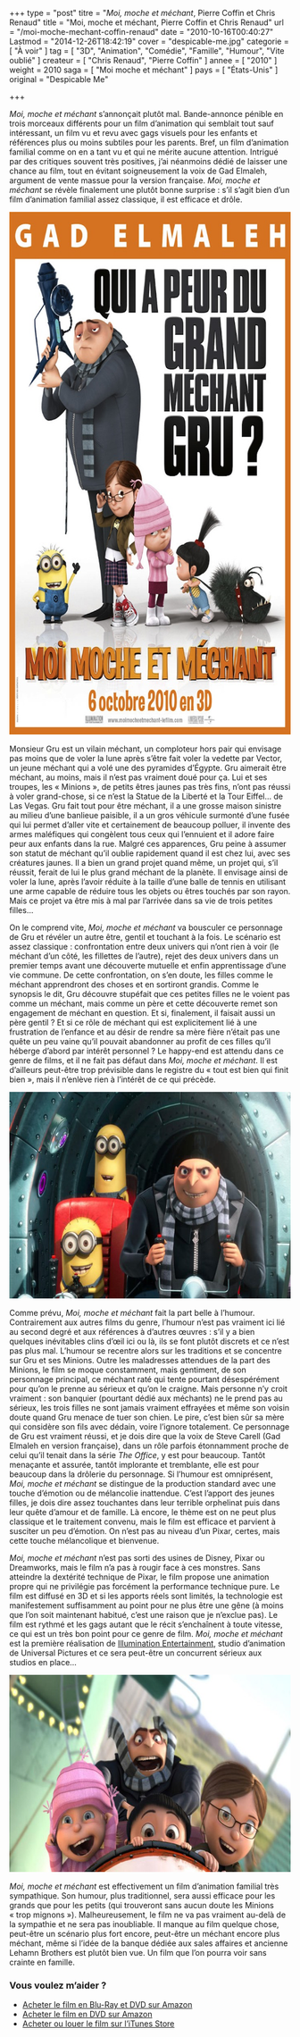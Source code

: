+++
type = "post"
titre = "<em>Moi, moche et méchant</em>, Pierre Coffin et Chris Renaud"
title = "Moi, moche et méchant, Pierre Coffin et Chris Renaud"
url = "/moi-moche-mechant-coffin-renaud"
date = "2010-10-16T00:40:27"
Lastmod = "2014-12-26T18:42:19"
cover = "despicable-me.jpg"
categorie = [ "À voir" ]
tag = [ "3D", "Animation", "Comédie", "Famille", "Humour", "Vite oublié" ]
createur = [ "Chris Renaud", "Pierre Coffin" ]
annee = [ "2010" ]
weight = 2010
saga = [ "Moi moche et méchant" ]
pays = [ "États-Unis" ]
original = "Despicable Me"

+++

<p><em>Moi, moche et méchant</em> s&rsquo;annonçait plutôt mal. Bande-annonce pénible en trois morceaux différents pour un film d&rsquo;animation qui semblait tout sauf intéressant, un film vu et revu avec gags visuels pour les enfants et références plus ou moins subtiles pour les parents. Bref, un film d&rsquo;animation familial comme on en a tant vu et qui ne mérite aucune attention. Intrigué par des critiques souvent très positives, j&rsquo;ai néanmoins dédié de laisser une chance au film, tout en évitant soigneusement la voix de Gad Elmaleh, argument de vente massue pour la version française. <em>Moi, moche et méchant</em> se révèle finalement une plutôt bonne surprise : s&rsquo;il s&rsquo;agit bien d&rsquo;un film d&rsquo;animation familial assez classique, il est efficace et drôle.</p>
<a href="http://www.allocine.fr/film/fichefilm_gen_cfilm=140623.html"><img class="aligncenter" src="moi-moche-mechant.jpg" border="0" alt="moi-moche-mechant.jpg" width="690" height="936" /></a>
<p>Monsieur Gru est un vilain méchant, un comploteur hors pair qui envisage pas moins que de voler la lune après s&rsquo;être fait voler la vedette par Vector, un jeune méchant qui a volé une des pyramides d&rsquo;Égypte. Gru aimerait être méchant, au moins, mais il n&rsquo;est pas vraiment doué pour ça. Lui et ses troupes, les « Minions », de petits êtres jaunes pas très fins, n&rsquo;ont pas réussi à voler grand-chose, si ce n&rsquo;est la Statue de la Liberté et la Tour Eiffel… de Las Vegas. Gru fait tout pour être méchant, il a une grosse maison sinistre au milieu d&rsquo;une banlieue paisible, il a un gros véhicule surmonté d&rsquo;une fusée qui lui permet d&rsquo;aller vite et certainement de beaucoup polluer, il invente des armes maléfiques qui congèlent tous ceux qui l&rsquo;ennuient et il adore faire peur aux enfants dans la rue. Malgré ces apparences, Gru peine à assumer son statut de méchant qu&rsquo;il oublie rapidement quand il est chez lui, avec ses créatures jaunes. Il a bien un grand projet quand même, un projet qui, s&rsquo;il réussit, ferait de lui le plus grand méchant de la planète. Il envisage ainsi de voler la lune, après l&rsquo;avoir réduite à la taille d&rsquo;une balle de tennis en utilisant une arme capable de réduire tous les objets ou êtres touchés par son rayon. Mais ce projet va être mis à mal par l&rsquo;arrivée dans sa vie de trois petites filles…</p>
<p>On le comprend vite, <em>Moi, moche et méchant</em> va bousculer ce personnage de Gru et révéler un autre être, gentil et touchant à la fois. Le scénario est assez classique : confrontation entre deux univers qui n&rsquo;ont rien à voir (le méchant d&rsquo;un côté, les fillettes de l&rsquo;autre), rejet des deux univers dans un premier temps avant une découverte mutuelle et enfin apprentissage d&rsquo;une vie commune. De cette confrontation, on s&rsquo;en doute, les filles comme le méchant apprendront des choses et en sortiront grandis. Comme le synopsis le dit, Gru découvre stupéfait que ces petites filles ne le voient pas comme un méchant, mais comme un père et cette découverte remet son engagement de méchant en question. Et si, finalement, il faisait aussi un père gentil ? Et si ce rôle de méchant qui est explicitement lié à une frustration de l&rsquo;enfance et au désir de rendre sa mère fière n&rsquo;était pas une quête un peu vaine qu&rsquo;il pouvait abandonner au profit de ces filles qu&rsquo;il héberge d&rsquo;abord par intérêt personnel ? Le happy-end est attendu dans ce genre de films, et il ne fait pas défaut dans <em>Moi, moche et méchant</em>. Il est d&rsquo;ailleurs peut-être trop prévisible dans le registre du &laquo;&nbsp;tout est bien qui finit bien&nbsp;&raquo;, mais il n&rsquo;enlève rien à l&rsquo;intérêt de ce qui précède.</p>
<img class="aligncenter" src="moi-moche-mechant-coffin-renaud.jpg" border="0" alt="moi-moche-mechant-coffin-renaud.jpg" width="690" height="370" />
<p>Comme prévu, <em>Moi, moche et méchant</em> fait la part belle à l&rsquo;humour. Contrairement aux autres films du genre, l&rsquo;humour n&rsquo;est pas vraiment ici lié au second degré et aux références à d&rsquo;autres œuvres : s&rsquo;il y a bien quelques inévitables clins d&rsquo;œil ici ou là, ils se font plutôt discrets et ce n&rsquo;est pas plus mal. L&rsquo;humour se recentre alors sur les traditions et se concentre sur Gru et ses Minions. Outre les maladresses attendues de la part des Minions, le film se moque constamment, mais gentiment, de son personnage principal, ce méchant raté qui tente pourtant désespérément pour qu&rsquo;on le prenne au sérieux et qu&rsquo;on le craigne. Mais personne n&rsquo;y croit vraiment : son banquier (pourtant dédié aux méchants) ne le prend pas au sérieux, les trois filles ne sont jamais vraiment effrayées et même son voisin doute quand Gru menace de tuer son chien. Le pire, c&rsquo;est bien sûr sa mère qui considère son fils avec dédain, voire l&rsquo;ignore totalement. Ce personnage de Gru est vraiment réussi, et je dois dire que la voix de Steve Carell (Gad Elmaleh en version française), dans un rôle parfois étonnamment proche de celui qu&rsquo;il tenait dans la série <em>The Office</em>, y est pour beaucoup. Tantôt menaçante et assurée, tantôt implorante et tremblante, elle est pour beaucoup dans la drôlerie du personnage. Si l&rsquo;humour est omniprésent, <em>Moi, moche et méchant</em> se distingue de la production standard avec une touche d&rsquo;émotion ou de mélancolie inattendue. C&rsquo;est l&rsquo;apport des jeunes filles, je dois dire assez touchantes dans leur terrible orphelinat puis dans leur quête d&rsquo;amour et de famille. Là encore, le thème est on ne peut plus classique et le traitement convenu, mais le film est efficace et parvient à susciter un peu d&rsquo;émotion. On n&rsquo;est pas au niveau d&rsquo;un Pixar, certes, mais cette touche mélancolique et bienvenue.</p>
<p><em>Moi, moche et méchant</em> n&rsquo;est pas sorti des usines de Disney, Pixar ou Dreamworks, mais le film n&rsquo;a pas à rougir face à ces monstres. Sans atteindre la dextérité technique de Pixar, le film propose une animation propre qui ne privilégie pas forcément la performance technique pure. Le film est diffusé en 3D et si les apports réels sont limités, la technologie est manifestement suffisamment au point pour ne plus être une gêne (à moins que l&rsquo;on soit maintenant habitué, c&rsquo;est une raison que je n&rsquo;exclue pas). Le film est rythmé et les gags autant que le récit s&rsquo;enchaînent à toute vitesse, ce qui est un très bon point pour ce genre de film. <em>Moi, moche et méchant</em> est la première réalisation de <a href="http://en.wikipedia.org/wiki/Illumination_Entertainment">Illumination Entertainment</a>, studio d&rsquo;animation de Universal Pictures et ce sera peut-être un concurrent sérieux aux studios en place…</p>
<img src="despicable-me-renaud-coffin.jpg" border="0" alt="despicable-me-renaud-coffin.jpg" width="690" height="353" />
<p><em>Moi, moche et méchant</em> est effectivement un film d&rsquo;animation familial très sympathique. Son humour, plus traditionnel, sera aussi efficace pour les grands que pour les petits (qui trouveront sans aucun doute les Minions &laquo;&nbsp;trop mignons&nbsp;&raquo;). Malheureusement, le film ne va pas vraiment au-delà de la sympathie et ne sera pas inoubliable. Il manque au film quelque chose, peut-être un scénario plus fort encore, peut-être un méchant encore plus méchant, même si l&rsquo;idée de la banque dédiée aux sales affaires et ancienne Lehamn Brothers est plutôt bien vue. Un film que l&rsquo;on pourra voir sans crainte en famille.</p>
<div class="amazon">
<h3>Vous voulez m&rsquo;aider ?</h3>
<ul>
<li><a href="http://www.amazon.fr/gp/product/B0045Y1JCK/ref=as_li_ss_tl?ie=UTF8&tag=leblogdenic07-21&linkCode=as2&camp=1642&creative=19458&creativeASIN=B0045Y1JCK">Acheter le film en Blu-Ray et DVD sur Amazon</a></li>
<li><a href="http://www.amazon.fr/gp/product/B0045Y1JCA/ref=as_li_ss_tl?ie=UTF8&tag=leblogdenic07-21&linkCode=as2&camp=1642&creative=19458&creativeASIN=B0045Y1JCA">Acheter le film en DVD sur Amazon</a></li>
<li><a href="https://itunes.apple.com/fr/movie/moi-moche-et-mechant/id402248509">Acheter ou louer le film sur l&rsquo;iTunes Store</a></li>
</ul>
</div>

